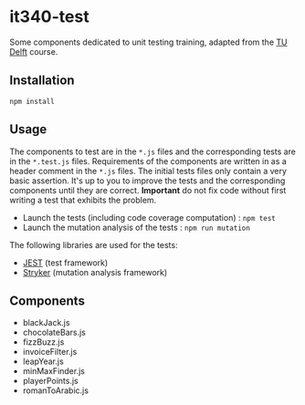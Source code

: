 # it340-test

Some components dedicated to unit testing training, adapted from the [TU Delft](https://sttp.site/) course.

## Installation

`npm install`

## Usage

The components to test are in the `*.js` files and the corresponding tests are in the `*.test.js` files. Requirements of the components are written in as a header comment in the `*.js` files. The initial tests files only contain a very basic assertion. It's up to you to improve the tests and the corresponding components until they are correct. **Important** do not fix code without first writing a test that exhibits the problem.

- Launch the tests (including code coverage computation)  : `npm test`
- Launch the mutation analysis of the tests : `npm run mutation`

The following libraries are used for the tests:
- [JEST](https://jestjs.io/fr/) (test framework)
- [Stryker](https://stryker-mutator.io/) (mutation analysis framework)

## Components

- blackJack.js
- chocolateBars.js
- fizzBuzz.js
- invoiceFilter.js
- leapYear.js
- minMaxFinder.js
- playerPoints.js
- romanToArabic.js
